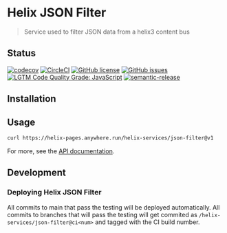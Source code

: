 # Helix JSON Filter

> Service used to filter JSON data from a helix3 content bus

## Status
[![codecov](https://img.shields.io/codecov/c/github/adobe/helix-json-filter.svg)](https://codecov.io/gh/adobe/helix-json-filter)
[![CircleCI](https://img.shields.io/circleci/project/github/adobe/helix-json-filter.svg)](https://circleci.com/gh/adobe/helix-json-filter)
[![GitHub license](https://img.shields.io/github/license/adobe/helix-json-filter.svg)](https://github.com/adobe/helix-json-filter/blob/main/LICENSE.txt)
[![GitHub issues](https://img.shields.io/github/issues/adobe/helix-json-filter.svg)](https://github.com/adobe/helix-json-filter/issues)
[![LGTM Code Quality Grade: JavaScript](https://img.shields.io/lgtm/grade/javascript/g/adobe/helix-json-filter.svg?logo=lgtm&logoWidth=18)](https://lgtm.com/projects/g/adobe/helix-json-filter)
[![semantic-release](https://img.shields.io/badge/%20%20%F0%9F%93%A6%F0%9F%9A%80-semantic--release-e10079.svg)](https://github.com/semantic-release/semantic-release)

## Installation

## Usage

```bash
curl https://helix-pages.anywhere.run/helix-services/json-filter@v1
```

For more, see the [API documentation](docs/API.md).

## Development

### Deploying Helix JSON Filter

All commits to main that pass the testing will be deployed automatically. All commits to branches that will pass the testing will get commited as `/helix-services/json-filter@ci<num>` and tagged with the CI build number.
